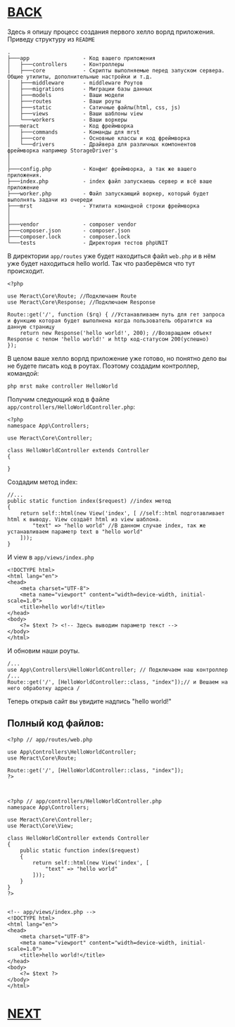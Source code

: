 # [BACK](models.md)

Здесь я опишу процесс создания первого хелло ворлд приложения. Приведу структуру из `README`
```
.
├───app                 - Код вашего приложения
│   ├───controllers     - Контроллеры
│   ├───core            - Скрипты выполняемые перед запуском сервера. Общие утилиты, дополнительные настройки и т.д.
│   ├───middleware      - middleware Роутов
│   ├───migrations      - Миграции базы данных
│   ├───models          - Ваши модели
│   ├───routes          - Ваши роуты
│   ├───static          - Сатичные файлы(html, css, js)
│   ├───views           - Ваши шаблоны view
│   └───workers         - Ваши воркеры
├───meract              - Код фреймворка
│   ├───commands        - Команды для mrst
│   ├───core            - Основные классы и код фреймворка
│   └───drivers         - Драйвера для различных компонентов фреймворка например StorageDriver's
│
│
├───config.php          - Конфиг фреймворка, а так же вашего приложения.
├───index.php           - index файл запускаешь сервер и всё ваше приложение
├───worker.php          - Файл запускающий воркер, который будет выполнять задачи из очереди
├───mrst                - Утилита командной строки фреймворка
│
│
├───vendor              - composer vendor
├───composer.json       - composer.json
├───composer.lock       - composer.lock
└───tests               - Директория тестов phpUNIT
```

В директории `app/routes` уже будет находиться файл `web.php` и в нём уже будет находиться hello world. Так что разберёмся что тут происходит.
```
<?php

use Meract\Core\Route; //Подключаем Route
use Meract\Core\Response; //Подключаем Response

Route::get('/', function ($rq) { //Устанавливаем путь для гет запроса и функцию которая будет выполнена когда пользователь обратится на данную страницу
	return new Response('hello world!', 200); //Возвращаем объект Response с телом 'hello world!' и http код-статусом 200(успешно)
});
```

В целом ваше хелло ворлд приложение уже готово, но понятно дело вы не будете писать код в роутах. Поэтому создадим контроллер,
командой:
```
php mrst make controller HelloWorld
```
Получим следующий код в файле `app/controllers/HelloWorldController.php`:
```
<?php
namespace App\Controllers;

use Meract\Core\Controller;

class HelloWorldController extends Controller
{

}
```

Создадим метод index:
```
//...
public static function index($request) //index метод
{
    return self::html(new View('index', [ //self::html подготавливает html к выводу. View создаёт html из view шаблона.
        "text" => "hello world" //В данном случае index, так же устанавливаем параметр text в "hello world"
    ]));
}
```
И view в `app/views/index.php`
```
<!DOCTYPE html>
<html lang="en">
<head>
    <meta charset="UTF-8">
    <meta name="viewport" content="width=device-width, initial-scale=1.0">
    <title>hello world!</title>
</head>
<body>
    <?= $text ?> <!-- Здесь выводим параметр текст -->
</body>
</html>
```

И обновим наши роуты.
```
/...
use App\Controllers\HelloWorldController; // Подключаем наш контроллер
/...
Route::get('/', [HelloWorldController::class, "index"]);// и Вешаем на него обработку адреса /
```

Теперь открыв сайт вы увидите надпись "hello world!"

## Полный код файлов:
```
<?php // app/routes/web.php

use App\Controllers\HelloWorldController;
use Meract\Core\Route;

Route::get('/', [HelloWorldController::class, "index"]);
?>



<?php // app/controllers/HelloWorldController.php
namespace App\Controllers;

use Meract\Core\Controller;
use Meract\Core\View;

class HelloWorldController extends Controller
{
    public static function index($request)
    {
        return self::html(new View('index', [
            "text" => "hello world"
        ]));
    }
}
?>


<!-- app/views/index.php -->
<!DOCTYPE html>
<html lang="en">
<head>
    <meta charset="UTF-8">
    <meta name="viewport" content="width=device-width, initial-scale=1.0">
    <title>hello world!</title>
</head>
<body>
    <?= $text ?>
</body>
</html>
```


# [NEXT](models.md)